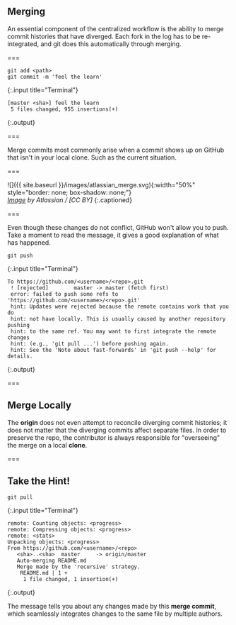 ---
---

## Merging

An essential component of the centralized workflow is the ability to merge commit histories that have diverged. Each fork in the log has to be re-integrated, and git does this automatically through merging.

===

~~~
git add <path>
git commit -m 'feel the learn'
~~~
{:.input title="Terminal"}

~~~
[master <sha>] feel the learn
 5 files changed, 955 insertions(+)
~~~
{:.output}

===

Merge commits most commonly arise when a commit shows up on GitHub that isn't in your local clone. Such as the current situation.

===

![]({{ site.baseurl }}/images/atlassian_merge.svg){:width="50%" style="border: none; box-shadow: none;"}  
*[Image][using-branches] by Atlassian / [CC BY]*
{:.captioned}

===

Even though these changes do not conflict, GitHub won't allow you to push. Take a moment to read the message, it gives a good explanation of what has happened.

~~~
git push
~~~
{:.input title="Terminal"}

~~~
To https://github.com/<username>/<repo>.git
 ! [rejected]        master -> master (fetch first)
 error: failed to push some refs to 'https://github.com/<username>/<repo>.git'
 hint: Updates were rejected because the remote contains work that you do
 hint: not have locally. This is usually caused by another repository pushing
 hint: to the same ref. You may want to first integrate the remote changes
 hint: (e.g., 'git pull ...') before pushing again.
 hint: See the 'Note about fast-forwards' in 'git push --help' for details.
~~~
{:.output}

===

## Merge Locally

The **origin** does not even attempt to reconcile diverging commit histories; it does
not matter that the diverging commits affect separate files. In order to preserve
the repo, the contributor is always responsible for "overseeing" the merge on a local **clone**.

===

## Take the Hint!

~~~
git pull
~~~
{:.input title="Terminal"}

~~~
remote: Counting objects: <progress>
remote: Compressing objects: <progress>
remote: <stats>
Unpacking objects: <progress>
From https://github.com/<username>/<repo>
   <sha>..<sha>  master     -> origin/master
   Auto-merging README.md
   Merge made by the 'recursive' strategy.
    README.md | 1 +
	 1 file changed, 1 insertion(+)
~~~
{:.output}

The message tells you about any changes made by this **merge commit**, which seamlessly integrates changes to the same file by multiple authors.

[using-branches]: https://www.atlassian.com/git/tutorials/
